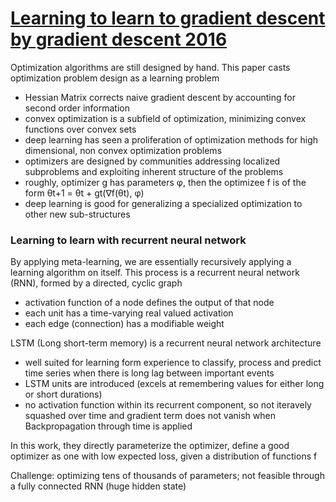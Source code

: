 # [Learning to learn to gradient descent by gradient descent 2016](https://arxiv.org/pdf/1606.04474v2.pdf)
Optimization algorithms are still designed by hand. This paper casts optimization problem design as a learning problem
- Hessian Matrix corrects naive gradient descent by accounting for second order information
- convex optimization is a subfield of optimization, minimizing convex functions over convex sets
- deep learning has seen a proliferation of optimization methods for high dimensional, non convex optimization problems
- optimizers are designed by communities addressing localized subproblems and exploiting inherent structure of the problems
- roughly, optimizer g has parameters &phi;, then the optimizee f is of the form &theta;t+1 = &theta;t + gt(&nabla;f(&theta;t), &phi;)
- deep learning is good for generalizing a specialized optimization to other new sub-structures

### Learning to learn with recurrent neural network
By applying meta-learning, we are essentially recursively applying a learning algorithm on itself. This process is a recurrent neural network (RNN), formed by a directed, cyclic graph
- activation function of a node defines the output of that node 
- each unit has a time-varying real valued activation
- each edge (connection) has a modifiable weight

LSTM (Long short-term memory) is a recurrent neural network architecture
- well suited for learning form experience to classify, process and predict time series when there is long lag between important events
- LSTM units are introduced (excels at remembering values for either long or short durations)
- no activation function within its recurrent component, so not iteravely squashed over time and gradient term does not vanish when Backpropagation through time is applied

In this work, they directly parameterize the optimizer, define a good optimizer as one with low expected loss, given a distribution of functions f

Challenge: optimizing tens of thousands of parameters; not feasible through a fully connected RNN (huge hidden state)
